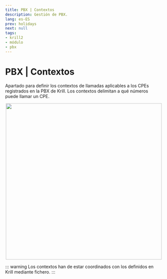 ```yaml
---
title: PBX | Contextos
description: Gestión de PBX.
lang: es-ES
prev: holidays
next: null
tags:
- krill2
- módulo
- pbx
---
```

# PBX | Contextos

Apartado para definir los contextos de llamadas aplicables a los CPEs registrados en la PBX de Krill. Los contextos delimitan a qué números puede llamar un CPE.

<p align="center"><img src="/img/krill2/isp-customer/0401.png" width="500"></p>

::: warning
Los contextos han de estar coordinados con los definidos en Krill mediante fichero.
:::
